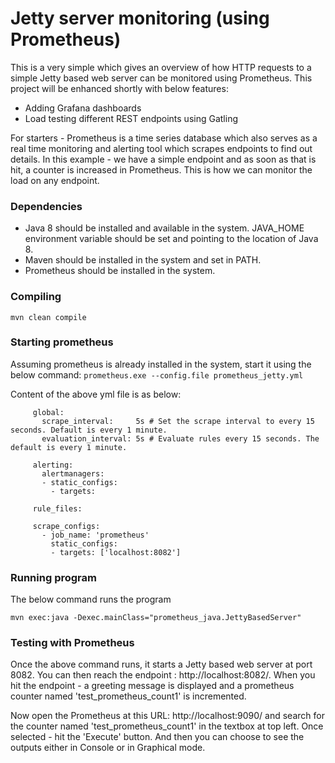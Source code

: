 # Jetty server monitoring (using Prometheus) 

This is a very simple which gives an  overview of how HTTP requests to a simple Jetty based web server can be monitored using Prometheus. This project will be enhanced shortly with below features:
* Adding Grafana dashboards
* Load testing different REST endpoints using Gatling 

For starters - Prometheus is a time series database which also serves as a real time monitoring and alerting tool which scrapes endpoints to find out details. In this example - we have a simple endpoint and as soon as that is hit, a counter is increased in Prometheus. This is how we can monitor the load on any endpoint. 

### Dependencies

* Java 8 should be installed and available in the system. JAVA_HOME environment variable should be set and pointing to the location of Java 8.
* Maven should be installed in the system and set in PATH.
* Prometheus should be installed in the system.
 

### Compiling

 `mvn clean compile `

### Starting prometheus

Assuming prometheus is already installed in the system, start it using the below command:
`prometheus.exe --config.file prometheus_jetty.yml`

Content of the above yml file is as below:
```
     global:
       scrape_interval:     5s # Set the scrape interval to every 15 seconds. Default is every 1 minute.
       evaluation_interval: 5s # Evaluate rules every 15 seconds. The default is every 1 minute.

     alerting:
       alertmanagers:
       - static_configs:
         - targets:

     rule_files:

     scrape_configs:
       - job_name: 'prometheus'
         static_configs:
         - targets: ['localhost:8082']
```

### Running program

The below command runs the program            

`mvn exec:java -Dexec.mainClass="prometheus_java.JettyBasedServer" `


### Testing with Prometheus

Once the above command runs, it starts a Jetty based web server at port 8082. You can then reach the endpoint : http://localhost:8082/.
When you hit the endpoint - a greeting message is displayed and a prometheus counter named 'test_prometheus_count1' is incremented.

Now open the Prometheus at this URL: http://localhost:9090/
and search for the counter named 'test_prometheus_count1' in the textbox at top left. Once selected - hit the 'Execute' button. And then you can choose to see the outputs either in Console or in Graphical mode.
